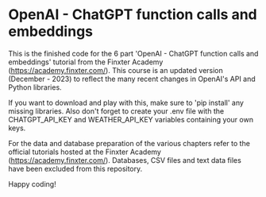 # OpenAI - ChatGPT function calls and embeddings

This is the finished code for the 6 part 'OpenAI - ChatGPT function calls and embeddings' tutorial from the Finxter Academy (https://academy.finxter.com/). This course is an updated version (December - 2023) to reflect the many recent changes in OpenAI's API and Python libraries.

If you want to download and play with this, make sure to 'pip install' any missing libraries. Also don't forget to create your .env file with the CHATGPT_API_KEY and WEATHER_API_KEY variables containing your own keys.

For the data and database preparation of the various chapters refer to the official tutorials hosted at the Finxter Academy (https://academy.finxter.com/). Databases, CSV files and text data files have been excluded from this repository.

Happy coding!
